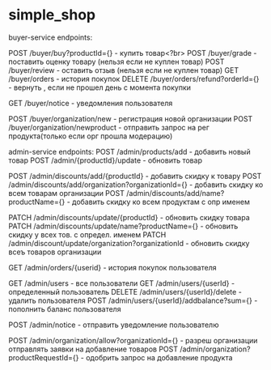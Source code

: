 # simple_shop

buyer-service endpoints:

POST /buyer/buy?productId={} - купить товар<?br>
POST /buyer/grade - поставить оценку товару (нельзя если не куплен товар)
POST /buyer/review - оставить отзыв (нельзя если не куплен товар)
GET /buyer/orders - история покупок
DELETE /buyer/orders/refund?orderId={} - вернуть , если не прошел день с момента покупки

GET /buyer/notice - уведомления пользователя

POST /buyer/organization/new - регистрация новой организации
POST /buyer/organization/newproduct - отправить запрос на рег продукта(только если орг прошла модерацию)

admin-service endpoints:
POST /admin/products/add - добавить новый товар
POST /admin/{productId}/update - обновить товар

POST /admin/discounts/add/{productId} - добавить скидку к товару
POST /admin/discounts/add/organization?organizationId={} - добавить скидку ко всем товарам организации
POST /admin/discounts/add/name?productName={} -  добавить скидку ко всем продуктам с опр именем

PATCH /admin/discounts/update/{productId} - обновить скидку товара
PATCH /admin/discounts/update/name?productName={} - обновить скидку у всех тов. с определ. именем
PATCH /admin/discount/update/organization?organizationId - обновить скидку всеъ товаров организации

GET /admin/orders/{userid} - история покупок пользователя

GET /admin/users - все пользователи
GET /admin/users/{userId} - определенный пользователь
DELETE /admin/users/{userId}/delete - удалить пользователя
POST /admin/users/{userId}/addbalance?sum={} - пополнить баланс пользователя

POST /admin/notice - отправить уведомление пользователю

POST /admin/organization/allow?organizationId={} - разреш организации отправлять заявки на добавление товаров
POST /admin/organization?productRequestId={} - одобрить запрос на добавление продукта
